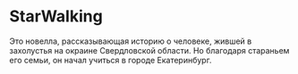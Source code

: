 # StarWalking
Это новелла, рассказывающая историю о человеке, жившей в захолустья на окраине Свердловской области. Но благодаря стараньем его семьи, он начал учиться в городе Екатеринбург.
